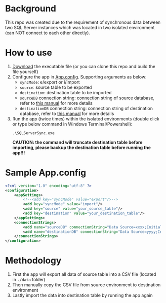 
# Background

This repo was created due to the requirement of synchronous data between two SQL Server instances which was located in two isolated environment (can NOT connect to each other directly).

# How to use

1. [Download](https://github.com/ZXS66/SQLServerSync/releases) the executable file (or you can clone this repo and build the file yourself)
2. Configure the app in [App.config](#Sample-App-config). Supporting arguments as below:
    - `syncMode`: e/export or i/import
    - `source`: source table to be exported
    - `destination`: destination table to be imported
    - `sourceDB` connection string: connection string of source database, refer to [this manual](https://www.connectionstrings.com/sql-server/) for more details
    - `destinationDB` connection string: connection string of destination database, refer to [this manual](https://www.connectionstrings.com/sql-server/) for more details
3. Run the app (twice times) within the isolated environments (double click or type below command in Windows Terminal/Powershell):
    ```
    .\SQLServerSync.exe
    ```
    **CAUTION: the command will truncate destination table before importing, please backup the destination table before running the app!!!**

# Sample App.config

```xml
<?xml version="1.0" encoding="utf-8" ?>
<configuration>
	<appSettings>
		<!--<add key="syncMode" value="export"/>-->
		<add key="syncMode" value="import"/>
		<add key="source" value="your_source_table"/>
		<add key="destination" value="your_destination_table"/>
	</appSettings>
	<connectionStrings>
		<add name="sourceDB" connectionString="Data Source=xxxx;Initial Catalog=your_source_db;user id=your_user_name;password=your_password"/>
		<add name="destinationDB" connectionString="Data Source=yyyy;Initial Catalog=your_destination_db;user id=your_user_name;password=your_password"/>
	</connectionStrings>
</configuration>
```

# Methodology

1. First the app will export all data of source table into a CSV file (located in `./data` folder)
2. Then manually copy the CSV file from source environment to destination environment
3. Lastly import the data into destination table by running the app again
